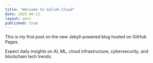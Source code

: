 ```yaml
---
title: "Welcome to Salleh.Cloud"
date: 2025-06-13
layout: post
published: true
---
```


This is my first post on the new Jekyll-powered blog hosted on GitHub Pages.

Expect daily insights on AI, ML, cloud infrastructure, cybersecurity, and blockchain tech trends.

